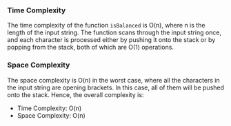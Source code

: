 ### Time Complexity

The time complexity of the function `isBalanced` is O(n), where n is the length of the input string. The function scans through the input string once, and each character is processed either by pushing it onto the stack or by popping from the stack, both of which are O(1) operations.

### Space Complexity

The space complexity is O(n) in the worst case, where all the characters in the input string are opening brackets. In this case, all of them will be pushed onto the stack.
Hence, the overall complexity is:

- Time Complexity: O(n)
- Space Complexity: O(n)
